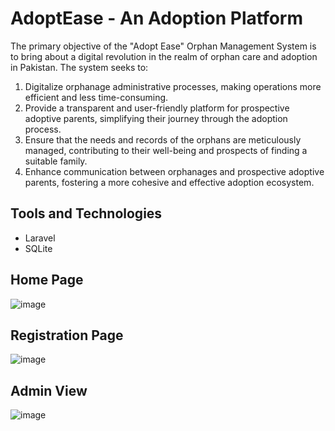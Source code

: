 # AdoptEase - An Adoption Platform 
The primary objective of the "Adopt Ease" Orphan Management System is to bring about a digital revolution in the realm of orphan care and adoption in Pakistan. The system seeks to:
1.	Digitalize orphanage administrative processes, making operations more efficient and less time-consuming.
2.	Provide a transparent and user-friendly platform for prospective adoptive parents, simplifying their journey through the adoption process.
3.	Ensure that the needs and records of the orphans are meticulously managed, contributing to their well-being and prospects of finding a suitable family.
4.	Enhance communication between orphanages and prospective adoptive parents, fostering a more cohesive and effective adoption ecosystem.

## Tools and Technologies
- Laravel
- SQLite

## Home Page

![image](https://github.com/user-attachments/assets/2343cdea-60a6-4232-b5d2-8101e7b0d43e)

## Registration Page

![image](https://github.com/user-attachments/assets/fcc19d29-ddfa-4d1d-846e-f0eae1d32a06)

## Admin View

![image](https://github.com/user-attachments/assets/a6efe104-1903-47ab-805a-fd86de38c68e)
